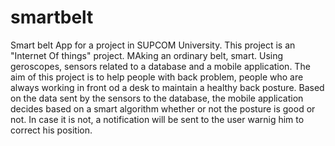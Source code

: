 # smartbelt
Smart belt App for a project in SUPCOM University.
This project is an "Internet Of things" project. MAking an ordinary belt, smart. Using geroscopes, sensors related to a database and a mobile application. The aim of this project is to help people with back problem, people who are always working in front od a desk to maintain a healthy back posture.
Based on the data sent by the sensors to the database, the mobile application decides based on a smart algorithm whether or not the posture is good or not. In case it is not, a notification will be sent to the user warnig him to correct his position.
